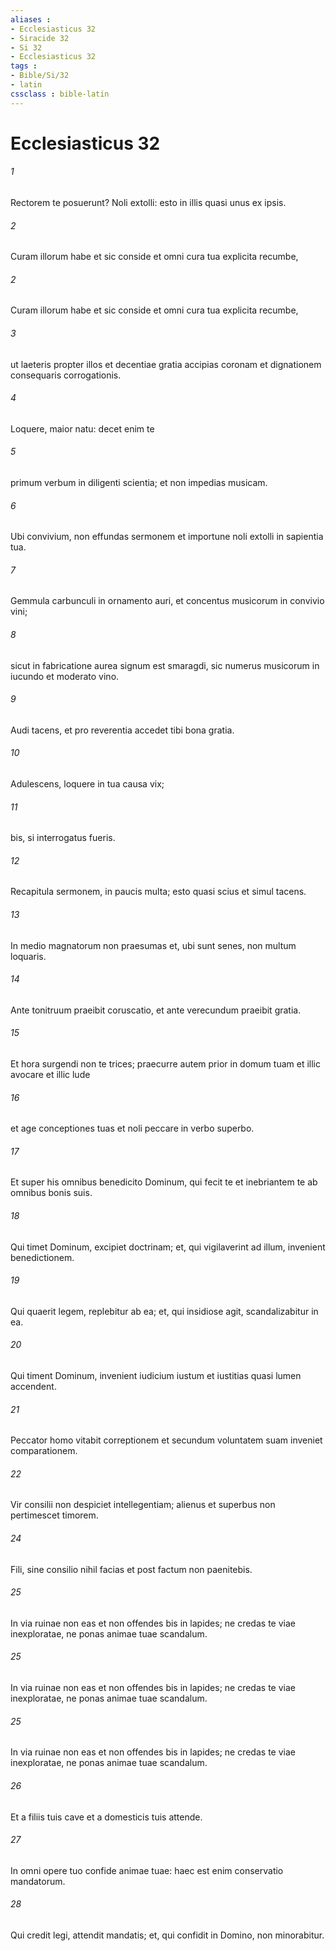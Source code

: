 ```yaml
---
aliases : 
- Ecclesiasticus 32
- Siracide 32
- Si 32
- Ecclesiasticus 32
tags : 
- Bible/Si/32
- latin
cssclass : bible-latin
---
```


# Ecclesiasticus 32

###### 1
Rectorem te posuerunt? Noli extolli: esto in illis quasi unus ex ipsis.
###### 2
Curam illorum habe et sic conside et omni cura tua explicita recumbe,
###### 2
Curam illorum habe et sic conside et omni cura tua explicita recumbe,
###### 3
ut laeteris propter illos et decentiae gratia accipias coronam et dignationem consequaris corrogationis.
###### 4
Loquere, maior natu: decet enim te
###### 5
primum verbum in diligenti scientia; et non impedias musicam.
###### 6
Ubi convivium, non effundas sermonem et importune noli extolli in sapientia tua.
###### 7
Gemmula carbunculi in ornamento auri, et concentus musicorum in convivio vini;
###### 8
sicut in fabricatione aurea signum est smaragdi, sic numerus musicorum in iucundo et moderato vino.
###### 9
Audi tacens, et pro reverentia accedet tibi bona gratia.
###### 10
Adulescens, loquere in tua causa vix;
###### 11
bis, si interrogatus fueris.
###### 12
Recapitula sermonem, in paucis multa; esto quasi scius et simul tacens.
###### 13
In medio magnatorum non praesumas et, ubi sunt senes, non multum loquaris.
###### 14
Ante tonitruum praeibit coruscatio, et ante verecundum praeibit gratia.
###### 15
Et hora surgendi non te trices; praecurre autem prior in domum tuam et illic avocare et illic lude
###### 16
et age conceptiones tuas et noli peccare in verbo superbo.
###### 17
Et super his omnibus benedicito Dominum, qui fecit te et inebriantem te ab omnibus bonis suis.
###### 18
Qui timet Dominum, excipiet doctrinam; et, qui vigilaverint ad illum, invenient benedictionem.
###### 19
Qui quaerit legem, replebitur ab ea; et, qui insidiose agit, scandalizabitur in ea.
###### 20
Qui timent Dominum, invenient iudicium iustum et iustitias quasi lumen accendent.
###### 21
Peccator homo vitabit correptionem et secundum voluntatem suam inveniet comparationem.
###### 22
Vir consilii non despiciet intellegentiam; alienus et superbus non pertimescet timorem. 
###### 24
Fili, sine consilio nihil facias et post factum non paenitebis.
###### 25
In via ruinae non eas et non offendes bis in lapides; ne credas te viae inexploratae, ne ponas animae tuae scandalum.
###### 25
In via ruinae non eas et non offendes bis in lapides; ne credas te viae inexploratae, ne ponas animae tuae scandalum.
###### 25
In via ruinae non eas et non offendes bis in lapides; ne credas te viae inexploratae, ne ponas animae tuae scandalum.
###### 26
Et a filiis tuis cave et a domesticis tuis attende.
###### 27
In omni opere tuo confide animae tuae: haec est enim conservatio mandatorum.
###### 28
Qui credit legi, attendit mandatis; et, qui confidit in Domino, non minorabitur.
